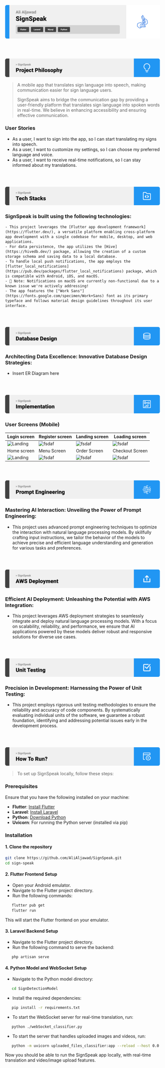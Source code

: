 <img src="./readme/title1.svg"/>

<br><br>

<!-- project philosophy -->
<img src="./readme/title2.svg"/>

> A mobile app that translates sign language into speech, making communication easier for sign language users.
>
> SignSpeak aims to bridge the communication gap by providing a user-friendly platform that translates sign language into spoken words in real-time. We believe in enhancing accessibility and ensuring effective communication.

### User Stories
- As a user, I want to sign into the app, so I can start translating my signs into speech.
- As a user, I want to customize my settings, so I can choose my preferred language and voice.
- As a user, I want to receive real-time notifications, so I can stay informed about my translations.

<br><br>
<!-- Tech stack -->
<img src="./readme/title3.svg"/>

###  SignSpeak is built using the following technologies:

    - This project leverages the [Flutter app development framework](https://flutter.dev/), a versatile platform enabling cross-platform app development with a single codebase for mobile, desktop, and web applications.
    - For data persistence, the app utilizes the [Hive](https://hivedb.dev/) package, allowing the creation of a custom storage schema and saving data to a local database.
    - To handle local push notifications, the app employs the [flutter_local_notifications](https://pub.dev/packages/flutter_local_notifications) package, which is compatible with Android, iOS, and macOS.
    - 🚨 Note: Notifications on macOS are currently non-functional due to a known issue we're actively addressing!
    - The app features the ["Work Sans"](https://fonts.google.com/specimen/Work+Sans) font as its primary typeface and follows material design guidelines throughout its user interface.


<br><br>
<!-- Database Design -->
<img src="./readme/title5.svg"/>

###  Architecting Data Excellence: Innovative Database Design Strategies:

- Insert ER Diagram here


<br><br>


<!-- Implementation -->
<img src="./readme/title6.svg"/>


### User Screens (Mobile)
| Login screen  | Register screen | Landing screen | Loading screen |
| ---| ---| ---| ---|
| ![Landing](https://placehold.co/900x1600) | ![fsdaf](https://placehold.co/900x1600) | ![fsdaf](https://placehold.co/900x1600) | ![fsdaf](https://placehold.co/900x1600) |
| Home screen  | Menu Screen | Order Screen | Checkout Screen |
| ![Landing](https://placehold.co/900x1600) | ![fsdaf](https://placehold.co/900x1600) | ![fsdaf](https://placehold.co/900x1600) | ![fsdaf](https://placehold.co/900x1600) |

<br><br>


<!-- Prompt Engineering -->
<img src="./readme/title7.svg"/>

###  Mastering AI Interaction: Unveiling the Power of Prompt Engineering:

- This project uses advanced prompt engineering techniques to optimize the interaction with natural language processing models. By skillfully crafting input instructions, we tailor the behavior of the models to achieve precise and efficient language understanding and generation for various tasks and preferences.

<br><br>

<!-- AWS Deployment -->
<img src="./readme/title8.svg"/>

###  Efficient AI Deployment: Unleashing the Potential with AWS Integration:

- This project leverages AWS deployment strategies to seamlessly integrate and deploy natural language processing models. With a focus on scalability, reliability, and performance, we ensure that AI applications powered by these models deliver robust and responsive solutions for diverse use cases.

<br><br>

<!-- Unit Testing -->
<img src="./readme/title9.svg"/>

###  Precision in Development: Harnessing the Power of Unit Testing:

- This project employs rigorous unit testing methodologies to ensure the reliability and accuracy of code components. By systematically evaluating individual units of the software, we guarantee a robust foundation, identifying and addressing potential issues early in the development process.

<br><br>


<!-- How to run -->
<img src="./readme/title10.svg"/>

> To set up SignSpeak locally, follow these steps:

### Prerequisites

Ensure that you have the following installed on your machine:
- **Flutter**: [Install Flutter](https://flutter.dev/docs/get-started/install)
- **Laravel**: [Install Laravel](https://laravel.com/docs/installation)
- **Python**: [Download Python](https://www.python.org/downloads/)
- **Uvicorn**: For running the Python server (installed via pip)

### Installation

#### 1. Clone the repository
   ```bash
   git clone https://github.com/AliAljawad/SignSpeak.git
   cd sign-speak
   ```
#### 2. Flutter Frontend Setup
  - Open your Android emulator.
  - Navigate to the Flutter project directory.
  - Run the following commands:
   ```bash
      flutter pub get
      flutter run
   ```
   This will start the Flutter frontend on your emulator.
#### 3. Laravel Backend Setup
- Navigate to the Flutter project directory.
- Run the following command to serve the backend:
```bash
   php artisan serve
   ```
#### 4. Python Model and WebSocket Setup
- Navigate to the Python model directory:
```bash
   cd SignDetectionModel
   ```
- Install the required dependencies:
```bash
   pip install -r requirements.txt
   ```
- To start the WebSocket server for real-time translation, run:
```bash
   python ./webSocket_classifier.py
```
- To start the server that handles uploaded images and videos, run:
```bash
   python -m uvicorn uploaded_files_classifier:app --reload --host 0.0.0.0 --port 8001
```

Now you should be able to run the SignSpeak app locally, with real-time translation and video/image upload features.
